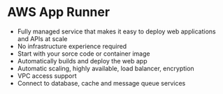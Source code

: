 # AWS App Runner

- Fully managed service that makes it easy to deploy web applications and APIs at scale
- No infrastructure experience required
- Start with your sorce code or container image
- Automatically builds and deploy the web app
- Automatic scaling, highly available, load balancer, encryption
- VPC access support
- Connect to database, cache and message queue services
